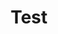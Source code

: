 ---
title: Test
description: Uppgifter om svampförekomst i skogsmark baserat på DNA-analyser
headline: Mykorrhizasvampar
---
